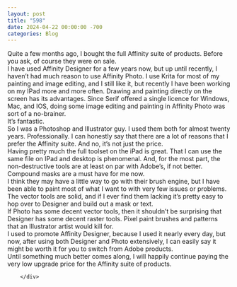 ```yaml
---
layout: post
title: "598"
date: 2024-04-22 00:00:00 -700
categories: Blog
---
```


<div class="blog-content">
				<div class="paragraph"><span>Quite a few months ago, I bought the full Affinity suite of products. Before you ask, of course they were on sale.&nbsp;</span><br><span></span><span>I have used Affinity Designer for a few years now, but up until recently, I haven&rsquo;t had much reason to use Affinity Photo. I use Krita for most of my painting and image editing, and I still like it, but recently I have been working on my IPad more and more often. Drawing and painting directly on the screen has its advantages. Since Serif offered a single licence for Windows, Mac, and IOS, doing some image editing and painting in Affinity Photo was sort of a no-brainer.&nbsp;</span><br><span></span><span>It&rsquo;s fantastic.</span><br><span></span><span>So I was a Photoshop and Illustrator guy. I used them both for almost twenty years. Professionally. I can honestly say that there are a lot of reasons that I prefer the Affinity suite. And no, it&rsquo;s not just the price.&nbsp;</span><br><span></span><span>Having pretty much the full toolset on the iPad is great. That I can use the same file on IPad and desktop is phenomenal. And, for the most part, the non-destructive tools are at least on par with Adobe&rsquo;s, if not better. Compound masks are a must have for me now.</span><br><span></span><span>I think they may have a little way to go with their brush engine, but I have been able to paint most of what I want to with very few issues or problems.</span><br><span></span><span>The vector tools are solid, and if I ever find them lacking it&rsquo;s pretty easy to hop over to Designer and build out a mask or text.</span><br><span></span><span>If Photo has some decent vector tools, then it shouldn&rsquo;t be surprising that Designer has some decent raster tools. Pixel paint brushes and patterns that an Illustrator artist would kill for.</span><br><span></span><span>I used to promote Affinity Designer, because I used it nearly every day, but now, after using both Designer and Photo extensively, I can easily say it might be worth it for you to switch from Adobe products.</span><br><span></span><span>Until something much better comes along, I will happily continue paying the very low upgrade price for the Affinity suite of products.</span><br><span></span></div>

		</div>
        